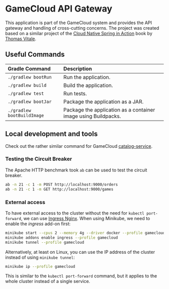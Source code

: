 # GameCloud API Gateway

This application is part of the GameCloud system and provides the API gateway and handling of cross-cutting concerns.
The project was created based on a similar project of the
[Cloud Native Spring in Action](https://www.manning.com/books/cloud-native-spring-in-action) book
by [Thomas Vitale](https://www.thomasvitale.com).

## Useful Commands

| Gradle Command	         | Description                                                    |
|:---------------------------|:---------------------------------------------------------------|
| `./gradlew bootRun`        | Run the application.                                           |
| `./gradlew build`          | Build the application.                                         |
| `./gradlew test`           | Run tests.                                                     |
| `./gradlew bootJar`        | Package the application as a JAR.                              |
| `./gradlew bootBuildImage` | Package the application as a container image using Buildpacks. |

## Local development and tools

Check out the rather similar command for GameCloud [catalog-service](https://github.com/b3nk4n/gamecloud-catalog-service#local-development-and-tools).

### Testing the Circuit Breaker

The Apache HTTP benchmark took `ab` can be used to test the circuit breaker.

```bash
ab -n 21 -c 1 -m POST http://localhost:9000/orders
ab -n 21 -c 1 -m GET http://localhost:9000/games
```

### External access

To have external access to the cluster without the need for `kubectl port-forward`,
we can use [Ingress Nginx](https://github.com/kubernetes/ingress-nginx). When using Minikube, we need to enable the _ingress_
add-on first:

```bash
minikube start --cpus 2 --memory 4g --driver docker --profile gamecloud
minikube addons enable ingress --profile gamecloud
minikube tunnel --profile gamecloud
```

Alternatively, at least on Linux, you can use the IP address of the cluster instead of using `minikube tunnel`:

```bash
minikube ip --profile gamecloud
```

This is similar to the `kubectl port-forward` command, but it applies to the whole cluster instead of a single service.
